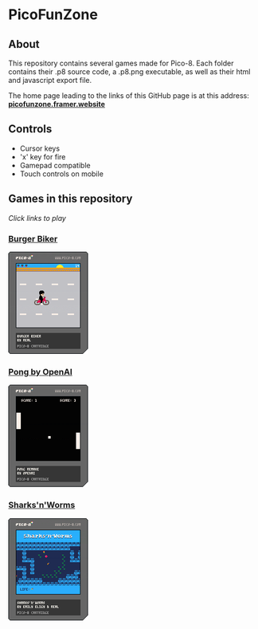 # PicoFunZone

## About

This repository contains several games made for Pico-8. Each folder contains their .p8 source code, a .p8.png executable, as well as their html and javascript export file.

The home page leading to the links of this GitHub page is at this address: **[picofunzone.framer.website](https://picofunzone.framer.website/)**

## Controls

- Cursor keys
- 'x' key for fire
- Gamepad compatible
- Touch controls on mobile

## Games in this repository

*Click links to play*

### [Burger Biker](https://realjck.github.io/pico-fun-zone/burger-biker/)
![Burger Biker](./burger-biker/burgerbiker.p8.png)

### [Pong by OpenAI](https://realjck.github.io/pico-fun-zone/pong/)
![Pong by OpenAI](./pong/pong.p8.png)

### [Sharks'n'Worms](https://realjck.github.io/pico-fun-zone/sharks-n-worms/)
![Sharks'n'Worms](./sharks-n-worms/sharks.p8.png)